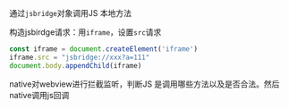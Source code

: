 
通过`jsbridge`对象调用JS 本地方法

构造jsbirdge请求：用`iframe`，设置`src`请求

```javascript
const iframe = document.createElement('iframe')
iframe.src = "jsbridge://xxx?a=111"
document.body.appendChild(iframe)
```
native对webview进行拦截监听，判断JS 是调用哪些方法以及是否合法。然后native调用js回调
